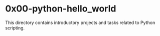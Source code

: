 # 0x00-python-hello_world
This directory contains introductory projects and tasks related to Python scripting.
